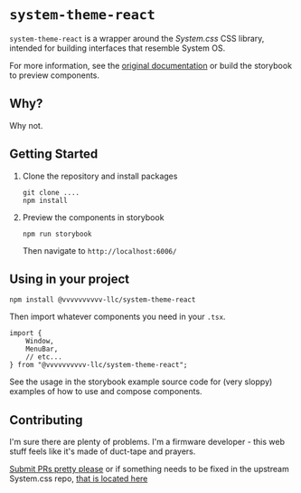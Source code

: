 # `system-theme-react` #

`system-theme-react` is a wrapper around the *System.css* CSS library, intended for building interfaces that resemble System OS.

For more information, see the [original documentation](https://sakofchit.github.io/system.css/) or build
the storybook to preview components.


## Why? ##

Why not. 

## Getting Started ##

1. Clone the repository and install packages

   ```
   git clone ....
   npm install
   ```

2. Preview the components in storybook

   ```
   npm run storybook
   ```
   Then navigate to `http://localhost:6006/`


## Using in your project ##

```
npm install @vvvvvvvvvv-llc/system-theme-react
```

Then import whatever components you need in your `.tsx`.

```tsx
import { 
    Window,
    MenuBar,
    // etc...
} from "@vvvvvvvvvv-llc/system-theme-react";
```

See the usage in the storybook example source code for (very sloppy) examples of how to use and compose components.


## Contributing ##

I'm sure there are plenty of problems. I'm a firmware developer - this web stuff feels like it's made of duct-tape and prayers.

[Submit PRs pretty please](https://github.com/vvvvvvvvvv-LLC/system-theme-react/pulls) or if something needs to be fixed in the upstream System.css repo, [that is located here](https://github.com/sakofchit/system.css)